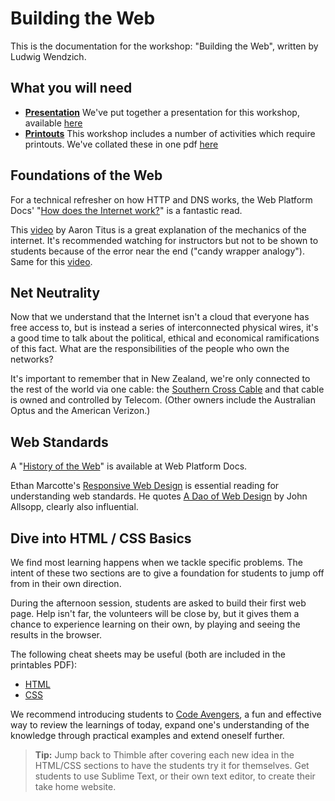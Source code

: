 # Building the Web

This is the documentation for the workshop: "Building the Web", written by Ludwig Wendzich.

## What you will need

* __[Presentation](HTML-CSS-Workshop)__ We've put together a presentation for this workshop, available [here](HTML-CSS-Workshop)
* __[Printouts](HTML-CSS-Workshop/assets/printable.pdf)__ This workshop includes a number of activities which require printouts. We've collated these in one pdf [here](HTML-CSS-Workshop/assets/printable.pdf)

## Foundations of the Web

For a technical refresher on how HTTP and DNS works, the Web Platform Docs' "[How does the Internet work?](http://docs.webplatform.org/wiki/concepts/internet_and_web/how_does_the_internet_work)" is a fantastic read.

This [video](https://www.youtube.com/watch?v=7_LPdttKXPc) by Aaron Titus is a great explanation of the mechanics of the internet. It's recommended watching for instructors but not to be shown to students because of the error near the end ("candy wrapper analogy"). Same for this [video](https://www.youtube.com/watch?v=oj7A2YDgIWE).

## Net Neutrality

Now that we understand that the Internet isn't a cloud that everyone has free access to, but is instead a series of interconnected physical wires, it's a good time to talk about the political, ethical and economical ramifications of this fact. What are the responsibilities of the people who own the networks?

It's important to remember that in New Zealand, we're only connected to the rest of the world via one cable: the [Southern Cross Cable](http://en.wikipedia.org/wiki/Southern_Cross_Cable) and that cable is owned and controlled by Telecom. (Other owners include the Australian Optus and the American Verizon.)

## Web Standards

A "[History of the Web](http://docs.webplatform.org/wiki/concepts/internet_and_web/the_history_of_the_web)" is available at Web Platform Docs.

Ethan Marcotte's [Responsive Web Design](http://alistapart.com/article/responsive-web-design) is essential reading for understanding web standards. He quotes [A Dao of Web Design](http://alistapart.com/article/dao) by John Allsopp, clearly also influential.

## Dive into HTML / CSS Basics

We find most learning happens when we tackle specific problems. The intent of these two sections are to give a foundation for students to jump off from in their own direction.

During the afternoon session, students are asked to build their first web page. Help isn't far, the volunteers will be close by, but it gives them a chance to experience learning on their own, by playing and seeing the results in the browser.

The following cheat sheets may be useful (both are included in the printables PDF):

* [HTML](http://woorkup.com/2009/12/16/html5-visual-cheat-sheet-reloaded/)
* [CSS](http://www.cheatography.com/davechild/cheat-sheets/css2/)

We recommend introducing students to [Code Avengers](http://www.codeavengers.com/), a fun and effective way to review the learnings of today, expand one's understanding of the knowledge through practical examples and extend oneself further.

> **Tip:** Jump back to Thimble after covering each new idea in the HTML/CSS sections to have the students try it for themselves. Get students to use Sublime Text, or their own text editor, to create their take home website.

